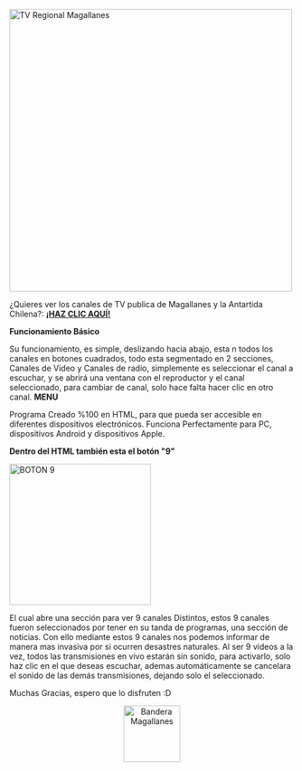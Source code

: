 <p align="Left">
  <img src="https://c4pit4nvodk4.github.io/TvRegionalMagallanes/MENU/PORTADA.png" alt="TV Regional Magallanes" width="500"/>
</p>

¿Quieres ver los canales de TV publica de Magallanes y la Antartida Chilena?:
<a href="https://c4pit4nvodk4.github.io/TvRegionalMagallanes/" target="_blank"><b>¡HAZ CLIC AQUÍ!</b></a>

<b>Funcionamiento Básico</b>

Su funcionamiento, es simple, deslizando hacia abajo, esta n todos los canales en botones cuadrados, todo esta segmentado en 2 secciones, Canales de Video y Canales de radio,
simplemente es seleccionar el canal a escuchar, y se abrirá una ventana con el reproductor y el canal seleccionado, para cambiar de canal, solo hace falta hacer clic en otro canal.
<b>MENU</b>

Programa Creado %100 en HTML, para que pueda ser accesible en diferentes dispositivos electrónicos.
Funciona Perfectamente para PC, dispositivos Android y dispositivos Apple.

<b>Dentro del HTML también esta el botón "9"</b>

<p align="Left">
  <img src="https://c4pit4nvodk4.github.io/TvRegionalMagallanes/LOGOS/9.png" alt="BOTON 9" width="250"/>
</p>

El cual abre una sección para ver 9 canales Distintos, estos 9 canales fueron seleccionados por tener en su tanda de programas, una sección de noticias.
Con ello mediante estos 9 canales nos podemos informar de manera mas invasiva por si ocurren desastres naturales.
Al ser 9 videos a la vez, todos las transmisiones en vivo estarán sin sonido, para activarlo, solo haz clic en el que deseas escuchar, ademas automáticamente
se cancelara el sonido de las demás transmisiones, dejando solo el seleccionado.

Muchas Gracias, espero que lo disfruten :D

<p align="Center">
  <img src="https://upload.wikimedia.org/wikipedia/commons/8/89/Flag_of_Magallanes_y_la_Ant%C3%A1rtica_Chilena%2C_Chile.svg" alt="Bandera Magallanes" width="100"/>
</p>
